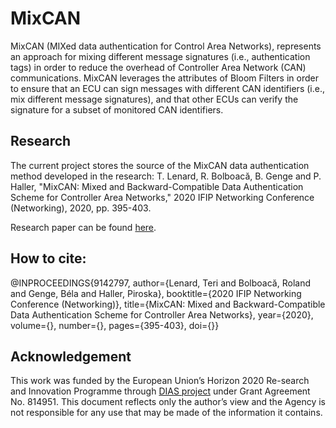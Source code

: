# MixCAN

MixCAN (MIXed data authentication for Control Area Networks), represents an approach for mixing different message signatures (i.e., authentication tags) in order to reduce the overhead of Controller Area Network (CAN) communications. MixCAN leverages the attributes of Bloom Filters in order to ensure that an ECU can sign messages with different CAN identifiers (i.e., mix different message signatures), and that other ECUs can verify the signature for a subset of monitored CAN identifiers.

## Research

The current project stores the source of the MixCAN data authentication method developed in the research: T. Lenard, R. Bolboacă, B. Genge and P. Haller, "MixCAN: Mixed and Backward-Compatible Data Authentication Scheme for Controller Area Networks," 2020 IFIP Networking Conference (Networking), 2020, pp. 395-403.

Research paper can be found [here](http://dl.ifip.org/db/conf/networking/networking2020/1570620040.pdf).

## How to cite:

@INPROCEEDINGS{9142797,  author={Lenard, Teri and Bolboacă, Roland and Genge, Béla and Haller, Piroska},  booktitle={2020 IFIP Networking Conference (Networking)},   title={MixCAN: Mixed and Backward-Compatible Data Authentication Scheme for Controller Area Networks},   year={2020},  volume={},  number={},  pages={395-403},  doi={}}

## Acknowledgement 

This work was funded by the European Union’s Horizon 2020 Re-search and Innovation Programme through [DIAS project](https://dias-project.com/) under Grant Agreement No. 814951. This document reflects only the author’s view and the Agency is not responsible for any use that may be made of the information it contains.
